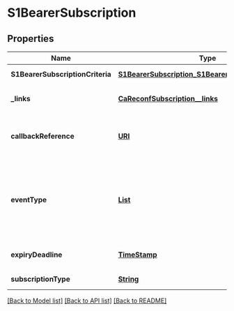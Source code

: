 # S1BearerSubscription
## Properties

Name | Type | Description | Notes
------------ | ------------- | ------------- | -------------
**S1BearerSubscriptionCriteria** | [**S1BearerSubscription_S1BearerSubscriptionCriteria**](S1BearerSubscription_S1BearerSubscriptionCriteria.md) |  | [default to null]
**\_links** | [**CaReconfSubscription__links**](CaReconfSubscription__links.md) |  | [optional] [default to null]
**callbackReference** | [**URI**](URI.md) | URI selected by the service consumer, to receive notifications on the subscribed RNIS information. This shall be included in the request and response. | [default to null]
**eventType** | [**List**](integer.md) | Description of the subscribed event. The event is included both in the request and in the response. \\nFor the eventType, the following values are currently defined: &lt;p&gt;0 &#x3D; RESERVED. &lt;p&gt;1 &#x3D; S1_BEARER_ESTABLISH. &lt;p&gt;2 &#x3D; S1_BEARER_MODIFY. &lt;p&gt;3 &#x3D; S1_BEARER_RELEASE. | [default to null]
**expiryDeadline** | [**TimeStamp**](TimeStamp.md) |  | [optional] [default to null]
**subscriptionType** | [**String**](string.md) | Shall be set to \&quot;S1BearerSubscription\&quot;. | [default to null]

[[Back to Model list]](../README.md#documentation-for-models) [[Back to API list]](../README.md#documentation-for-api-endpoints) [[Back to README]](../README.md)

